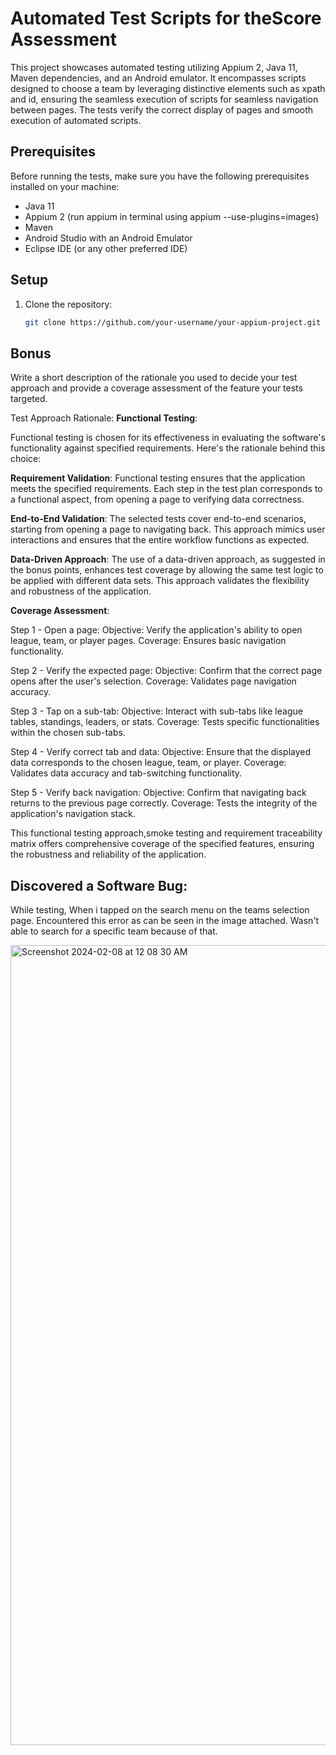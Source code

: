 # Automated Test Scripts for theScore Assessment

This project showcases automated testing utilizing Appium 2, Java 11, Maven dependencies, and an Android emulator. It encompasses scripts designed to choose a team by leveraging distinctive elements such as xpath and id, ensuring the seamless execution of scripts for seamless navigation between pages. The tests verify the correct display of pages and smooth execution of automated scripts.

## Prerequisites

Before running the tests, make sure you have the following prerequisites installed on your machine:

- Java 11
- Appium 2 (run appium in terminal using appium --use-plugins=images)
- Maven
- Android Studio with an Android Emulator
- Eclipse IDE (or any other preferred IDE)


## Setup

1. Clone the repository:

   ```bash
   git clone https://github.com/your-username/your-appium-project.git


## Bonus 
Write a short description of the rationale you used to decide your test approach and provide a coverage assessment of the feature your tests targeted.

Test Approach Rationale:
**Functional Testing**:

Functional testing is chosen for its effectiveness in evaluating the software's functionality against specified requirements. Here's the rationale behind this choice:

**Requirement Validation**: Functional testing ensures that the application meets the specified requirements. Each step in the test plan corresponds to a functional aspect, from opening a page to verifying data correctness.

**End-to-End Validation**: The selected tests cover end-to-end scenarios, starting from opening a page to navigating back. This approach mimics user interactions and ensures that the entire workflow functions as expected.

**Data-Driven Approach**: The use of a data-driven approach, as suggested in the bonus points, enhances test coverage by allowing the same test logic to be applied with different data sets. This approach validates the flexibility and robustness of the application.

**Coverage Assessment**:

Step 1 - Open a page:
Objective: Verify the application's ability to open league, team, or player pages.
Coverage: Ensures basic navigation functionality.

Step 2 - Verify the expected page:
Objective: Confirm that the correct page opens after the user's selection.
Coverage: Validates page navigation accuracy.

Step 3 - Tap on a sub-tab:
Objective: Interact with sub-tabs like league tables, standings, leaders, or stats.
Coverage: Tests specific functionalities within the chosen sub-tabs.

Step 4 - Verify correct tab and data:
Objective: Ensure that the displayed data corresponds to the chosen league, team, or player.
Coverage: Validates data accuracy and tab-switching functionality.

Step 5 - Verify back navigation:
Objective: Confirm that navigating back returns to the previous page correctly.
Coverage: Tests the integrity of the application's navigation stack.

This functional testing approach,smoke testing and requirement traceability matrix offers comprehensive coverage of the specified features, ensuring the robustness and reliability of the application.





## Discovered a Software Bug:

While testing, When i tapped on the search menu on the teams selection page. Encountered this error as can be seen in the image attached. Wasn't able to search for a specific team because of that.




<img width="1280" alt="Screenshot 2024-02-08 at 12 08 30 AM" src="https://github.com/SeharAhmed1/QAAutomationAssessment/assets/159305921/db5fbd4d-3d39-470d-b79d-ad6d67d26387">






